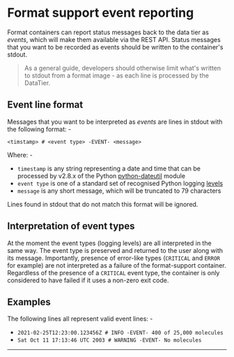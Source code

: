 # Format support event reporting
Format containers can report status messages back to the data tier as _events_,
which will make them available via the REST API. Status messages that you want
to be recorded as events should be written to the container's stdout.

>   As a general guide, developers should otherwise limit what's written to
    stdout from a format image - as each line is processed by the DataTier.

## Event line format
Messages that you want to be interpreted as _events_ are lines in stdout
with the following format: -

    <timstamp> # <event type> -EVENT- <message>

Where: -

-   `timestamp` is any string representing a date and time that can be
    processed by v2.8.x of the Python [python-dateutil] module
-   `event type` is one of a standard set of recognised Python logging [levels]
-   `message` is any short message, which will be truncated to 79 characters

Lines found in stdout that do not match this format will be ignored.

## Interpretation of event types
At the moment the event types (logging levels) are all interpreted
in the same way. The event type is preserved and returned to the user
along with its message. Importantly, presence of error-like types (`CRITICAL`
and `ERROR` for example) are not interpreted as a failure of the format-support
container. Regardless of the presence of a `CRITICAL` event type, the container
is only considered to have failed if it uses a non-zero exit code.

## Examples
The following lines all represent valid event lines: -

-   `2021-02-25T12:23:00.123456Z # INFO -EVENT- 400 of 25,000 molecules`
-   `Sat Oct 11 17:13:46 UTC 2003 # WARNING -EVENT- No molecules`

---

[python-dateutil]: https://pypi.org/project/python-dateutil/
[levels]: https://docs.python.org/3/library/logging.html#logging-levels
